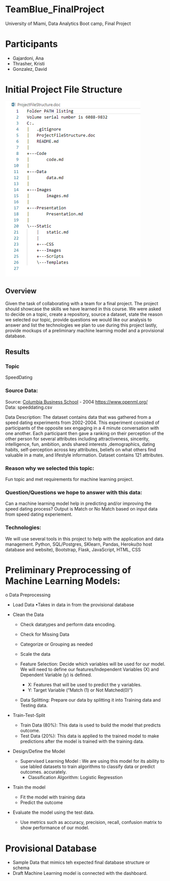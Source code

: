 # TeamBlue_FinalProject
University of Miami, Data Analytics Boot camp, Final Project

# Participants
- Gajardoni, Ana
- Thrasher, Kristi
- Gonzalez, David

# Initial Project File Structure
![Segment #1 - Project File Structure](/Images/ProjectFileStructure.png)


## Overview 
Given the task of collaborating with a team for a final project. The project should showcase the skills we have learned in this course. 
We were asked to decide on a topic, create a repository, source a dataset, state the reason we selected our topic, provide questions we would like our analysis to answer and list the technologies we plan to use during this project lastly, provide mockups of a preliminary machine learning model and a provisional database.

## Results

### Topic
SpeedDating

### Source Data: 
Source: [Columbia Business School](http://www.stat.columbia.edu/~gelman/arm/examples/speed.dating/) - 2004
https://www.openml.org/  
Data: speeddating.csv

Data Description: 
The dataset contains data that was gathered from a speed dating experiments from 2002-2004.  This experiment consisted of participants of the opposite sex engaging in a 4 minute conversation with one another. Each participant then gave a ranking on their perception of the other person for several attributes including attractiveness, sincerity, intelligence, fun, ambition, ands shared interests ,demographics, dating habits, self-perception across key attributes, beliefs on what others find valuable in a mate, and lifestyle information. Dataset contains 121 attributes. 

### Reason why we selected this topic: 
Fun topic and met requirements for machine learning project.

### Question/Questions we hope to answer with this data: 
Can a machine learning model help in predicting and/or improving the speed dating process? 
Output is Match or No Match based on input data from speed dating experiement.

### Technologies: 
We will use several tools in this project to help with the application and data management.
Python, SQL/Postgres, SKlearn, Pandas, Heroku(to host database and website), Bootstrap, Flask, JavaScript, HTML, CSS   

# Preliminary Preprocessing of Machine Learning Models:
o	Data Preprocessing 
* Load Data
  •Takes in data in from the  provisional database 
* Clean the Data
    * Check datatypes and perform data encoding. 
    * Check for Missing Data 
    * Categorize or Grouping as needed
    * Scale the data

    * Feature Selection: Decide which variables will be used for our model. We will need to define our features/Independent Variables (X) and Dependent Variable (y) is defined. 
    
        * X: Features that will be used to predict the y variables.
        * Y: Target Variable (“Match (1) or Not Matched(0)”) 

    * Data Splitting: Prepare our data by splitting it into Training data and Testing data.

* Train-Test-Split
    * Train Data (80%): This data is used to build the model that predicts outcome. 
    * Test Data (20%):  This data is applied to the trained model to make predictions after the model is trained with the training data. 

*  Design/Define the Model
    * Supervised Learning Model : We are using this model for its ability to use labled datasets to train algorithms to classify data or predict outcomes. accurately.
    	* Classification Algorithm: Logistic Regresstion
    		
* Train the model
    * Fit the model with training data
    * Predict the outcome

* Evaluate the model using the test data. 
    * Use metrics such as accuracy, precision, recall, confusion matrix to show performance of our model. 

# Provisional Database 

*  Sample Data that mimics teh expected final database structure or schema
*  Draft Machine Learning model is connected with the dashboard. 
